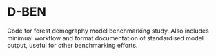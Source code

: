 # D-BEN
Code for forest demography model benchmarking study. Also includes minimual workflow and format documentation of standardised model output, useful for other benchmarking efforts.  
